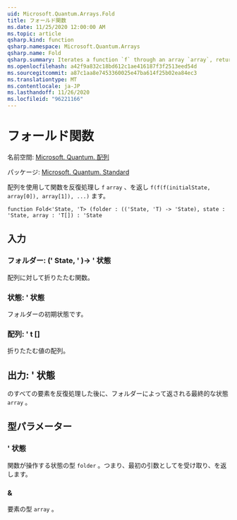 ```yaml
---
uid: Microsoft.Quantum.Arrays.Fold
title: フォールド関数
ms.date: 11/25/2020 12:00:00 AM
ms.topic: article
qsharp.kind: function
qsharp.namespace: Microsoft.Quantum.Arrays
qsharp.name: Fold
qsharp.summary: Iterates a function `f` through an array `array`, returning `f(f(f(initialState, array[0]), array[1]), ...)`.
ms.openlocfilehash: a42f9a832c18bd612c1ae416187f3f2513eed54d
ms.sourcegitcommit: a87c1aa8e7453360025e47ba614f25b02ea84ec3
ms.translationtype: MT
ms.contentlocale: ja-JP
ms.lasthandoff: 11/26/2020
ms.locfileid: "96221166"
---
```

# <a name="fold-function"></a>フォールド関数

名前空間: [Microsoft. Quantum. 配列](xref:Microsoft.Quantum.Arrays)

パッケージ: [Microsoft. Quantum. Standard](https://nuget.org/packages/Microsoft.Quantum.Standard)


配列を使用して関数を反復処理し `f` `array` 、を返し `f(f(f(initialState, array[0]), array[1]), ...)` ます。

```qsharp
function Fold<'State, 'T> (folder : (('State, 'T) -> 'State), state : 'State, array : 'T[]) : 'State
```


## <a name="input"></a>入力

### <a name="folder--statet---state"></a>フォルダー: (' State, ' \)-> ' 状態

配列に対して折りたたむ関数。


### <a name="state--state"></a>状態: ' 状態

フォルダーの初期状態です。


### <a name="array--t"></a>配列: ' t []

折りたたむ値の配列。



## <a name="output--state"></a>出力: ' 状態

のすべての要素を反復処理した後に、フォルダーによって返される最終的な状態 `array` 。

## <a name="type-parameters"></a>型パラメーター

### <a name="state"></a>' 状態

関数が操作する状態の型 `folder` 。つまり、最初の引数としてを受け取り、を返します。
### <a name="t"></a>&

要素の型 `array` 。